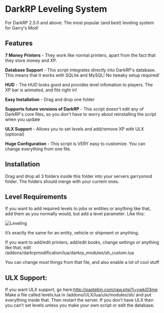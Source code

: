 DarkRP Leveling System
======================
For DarkRP 2.5.0 and above.
The most popular (and best) leveling system for Garry's Mod!


Features
-------
**7 Money Printers** - They work like normal printers, apart from the fact that they store money and XP. 

**Database Support** - This script integrates directly into DarkRP's database. This means that it works with SQLite and MySQL! No tweaky setup required!

**HUD** - The HUD looks good and provides level infomation to players. The XP bar is animated, and fits right in!

**Easy Installation** - Drag and drop one folder

**Supports future versions of DarkRP** - This script doesn't edit any of DarkRP's core files, so you don't have to worry about reinstalling the script when you update

**ULX Support** - Allows you to set levels and add/remove XP with ULX (optional)

**Huge Configuration** - This script is VERY easy to customize. You can change everything from one file.  


Installation
-------
Drag and drop all 3 folders inside this folder into your servers garrysmod folder. The folders should merge with your current ones.


Level Requirements
--------
If you want to add required levels to jobs or entities or anything like that, add them as you normally would, but add a level parameter. Like this:

![Leveling](http://i.imgur.com/sIputUy.png)

It’s exactly the same for an entity, vehicle or shipment or anything.

If you want to add/edit printers, add/edit books, change settings or anything like that, edit /addons/darkrpmodification/lua/darkrp_modules/sh_custom.lua

You can change most things from that file, and also enable a lot of cool stuff


ULX Support:
---------------------
If you want ULX support, go here:http://pastebin.com/raw.php?i=ywki03me
Make a file called levels.lua in /addons/ULX/lua/ulx/modules/sh/ and put everything inside that. Then restart the server. If you don’t have ULX then you can’t set levels unless you make your own script or edit the database. 



